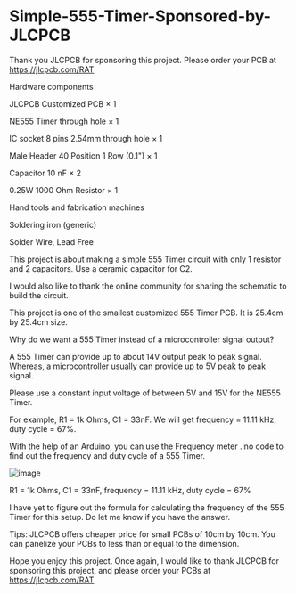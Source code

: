 # Simple-555-Timer-Sponsored-by-JLCPCB

Thank you JLCPCB for sponsoring this project. Please order your PCB at https://jlcpcb.com/RAT

Hardware components

JLCPCB Customized PCB ×	1	

NE555 Timer through hole ×	1	

IC socket 8 pins 2.54mm through hole ×	1	

Male Header 40 Position 1 Row (0.1") ×	1	

Capacitor 10 nF ×	2	

0.25W 1000 Ohm Resistor ×	1

Hand tools and fabrication machines

Soldering iron (generic)	

Solder Wire, Lead Free

This project is about making a simple 555 Timer circuit with only 1 resistor and 2 capacitors. Use a ceramic capacitor for C2.

I would also like to thank the online community for sharing the schematic to build the circuit.

This project is one of the smallest customized 555 Timer PCB. It is 25.4cm by 25.4cm size.

Why do we want a 555 Timer instead of a microcontroller signal output?

A 555 Timer can provide up to about 14V output peak to peak signal. Whereas, a microcontroller usually can provide up to 5V peak to peak signal.

Please use a constant input voltage of between 5V and 15V for the NE555 Timer.

For example, R1 = 1k Ohms, C1 = 33nF. We will get frequency = 11.11 kHz, duty cycle = 67%.

With the help of an Arduino, you can use the Frequency meter .ino code to find out the frequency and duty cycle of a 555 Timer.

![image](https://user-images.githubusercontent.com/85741357/181509800-f2eb8a4f-1dbf-4dd9-b8f4-39c288a49d24.png)

R1 = 1k Ohms, C1 = 33nF, frequency = 11.11 kHz, duty cycle = 67%

I have yet to figure out the formula for calculating the frequency of the 555 Timer for this setup. Do let me know if you have the answer.

Tips: JLCPCB offers cheaper price for small PCBs of 10cm by 10cm. You can panelize your PCBs to less than or equal to the dimension.

Hope you enjoy this project. Once again, I would like to thank JLCPCB for sponsoring this project, and please order your PCBs at https://jlcpcb.com/RAT
